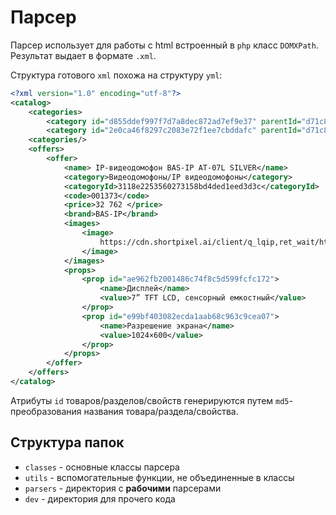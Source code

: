 # Парсер

Парсер использует для работы с html встроенный в `php` класс `DOMXPath`. Результат выдает в формате `.xml`.  

Структура готового `xml` похожа на структуру `yml`:

```xml
<?xml version="1.0" encoding="utf-8"?>
<catalog>
    <categories>
        <category id="d855ddef997f7d7a8dec872ad7ef9e37" parentId="d71c83e2d7915a882bcf3350d08d7ac7">Раздел 1</category>
        <category id="2e0ca46f8297c2083e72f1ee7cbddafc" parentId="d71c83e2d7915a882bcf3350d08d7ac7">Раздел 2</category>
    <categories/>
    <offers>
        <offer>
            <name> IP-видеодомофон BAS-IP AT-07L SILVER</name>
            <category>Видеодомофоны/IP видеодомофоны</category>
            <categoryId>3118e2253560273158bd4ded1eed3d3c</categoryId>
            <code>001373</code>
            <price>32 762 </price>
            <brand>BAS-IP</brand>
            <images>
                <image>
                    https://cdn.shortpixel.ai/client/q_lqip,ret_wait/https://pipl24.ru/wp-content/uploads/2020/10/at-07l...jpg
                </image>
            </images>
            <props>
                <prop id="ae962fb2001486c74f8c5d599fcfc172">
                    <name>Дисплей</name>
                    <value>7” TFT LCD, сенсорный емкостный</value>
                </prop>
                <prop id="e99bf403082ecda1aab68c963c9cea07">
                    <name>Разрешение экрана</name>
                    <value>1024×600</value>
                </prop>
            </props>
        </offer>
    </offers>
</catalog>
```
Атрибуты `id` товаров/разделов/свойств генерируются путем `md5`-преобразования названия товара/раздела/свойства.
## Структура папок

- `classes` - основные классы парсера
- `utils` - вспомогательные функции, не объединенные в классы
- `parsers` - директория с **рабочими** парсерами
- `dev` - директория для прочего кода

##
